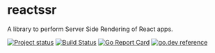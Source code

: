# reactssr

A library to perform Server Side Rendering of React apps.

[![Project status](https://img.shields.io/github/release/tmc/go-reactssr.svg?style=flat-square)](https://github.com/tmc/go-reactssr/releases/latest)
[![Build Status](https://github.com/tmc/go-reactssr/workflows/test/badge.svg)](https://github.com/tmc/go-reactssr/actions?query=workflow%3Atest)
[![Go Report Card](https://goreportcard.com/badge/tmc/go-reactssr?cache=0)](https://goreportcard.com/report/tmc/go-reactssr)
[![go.dev reference](https://img.shields.io/badge/go.dev-reference-007d9c?logo=go&logoColor=white&style=flat-square)](https://pkg.go.dev/github.com/tmc/go-reactssr)

